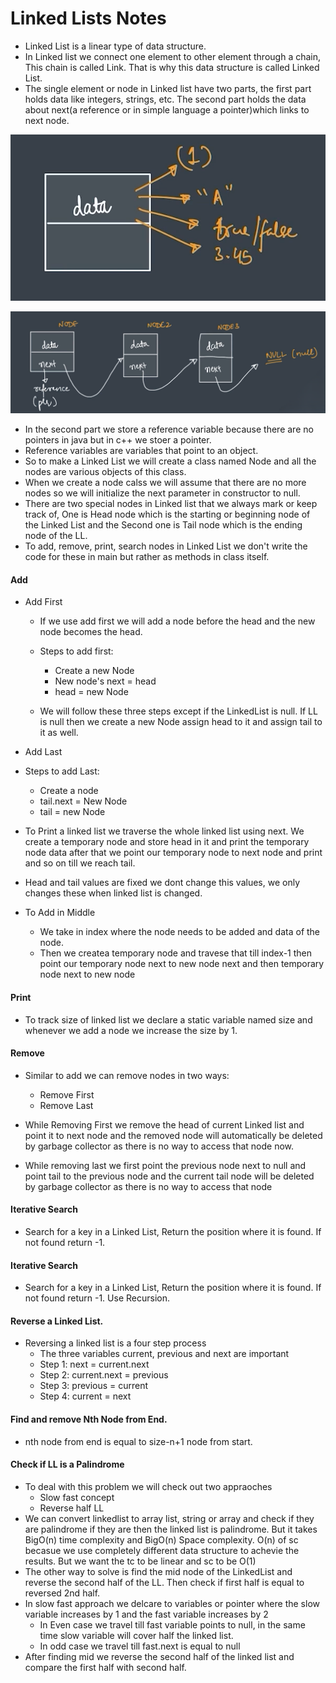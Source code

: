 # Linked Lists Notes

- Linked List is a linear type of data structure.
- In Linked list we connect one element to other element through a chain, This chain is called Link. That is why this data structure is called Linked List.
- The single element or node in Linked list have two parts, the first part holds data like integers, strings, etc. The second part holds the data about next(a reference or in simple language a pointer)which links to next node.

!["Node Description"](https://github.com/deepak-medam/Courses-Images/blob/main/javaDS/LinkedList/LLImage_01.png?raw=true)

!["Linked list description"](https://github.com/deepak-medam/Courses-Images/blob/main/javaDS/LinkedList/LLImage_02.png?raw=true)

- In the second part we store a reference variable because there are no pointers in java but in c++ we stoer a pointer.
- Reference variables are variables that point to an object.
- So to make a Linked List we will create a class named Node and all the nodes are various objects of this class.
- When we create a node calss we will assume that there are no more nodes so we will initialize the next parameter in constructor to null.
- There are two special nodes in Linked list that we always mark or keep track of, One is Head node which is the starting or beginning node of the Linked List and the Second one is Tail node which is the ending node of the LL.
- To add, remove, print, search nodes in Linked List we don't write the code for these in main but rather as methods in class itself.

#### Add

- Add First

  - If we use add first we will add a node before the head and the new node becomes the head.
  - Steps to add first:

    - Create a new Node
    - New node's next = head
    - head = new Node

  - We will follow these three steps except if the LinkedList is null. If LL is null then we create a new Node assign head to it and assign tail to it as well.

- Add Last
- Steps to add Last:

  - Create a node
  - tail.next = New Node
  - tail = new Node

- To Print a linked list we traverse the whole linked list using next. We create a temporary node and store head in it and print the temporary node data after that we point our temporary node to next node and print and so on till we reach tail.
- Head and tail values are fixed we dont change this values, we only changes these when linked list is changed.

- To Add in Middle

  - We take in index where the node needs to be added and data of the node.
  - Then we createa temporary node and travese that till index-1 then point our temporary node next to new node next and then temporary node next to new node

#### Print

- To track size of linked list we declare a static variable named size and whenever we add a node we increase
  the size by 1.

#### Remove

- Similar to add we can remove nodes in two ways:

  - Remove First
  - Remove Last

- While Removing First we remove the head of current Linked list and point it to next node and the removed node will automatically be deleted by garbage collector as there is no way to access that node now.
- While removing last we first point the previous node next to null and point tail to the previous node and the current tail node will be deleted by garbage collector as there is no way to access that node

#### Iterative Search

- Search for a key in a Linked List, Return the position where it is found. If not found return -1.

#### Iterative Search

- Search for a key in a Linked List, Return the position where it is found. If not found return -1. Use Recursion.

#### Reverse a Linked List.

- Reversing a linked list is a four step process
  - The three variables current, previous and next are important
  - Step 1: next = current.next
  - Step 2: current.next = previous
  - Step 3: previous = current
  - Step 4: current = next

#### Find and remove Nth Node from End.

- nth node from end is equal to size-n+1 node from start.

#### Check if LL is a Palindrome

- To deal with this problem we will check out two appraoches
  - Slow fast concept
  - Reverse half LL
- We can convert linkedlist to array list, string or array and check if they are palindrome if they are then the linked list is palindrome. But it takes BigO(n) time complexity and BigO(n) Space complexity. O(n) of sc becasue we use completely different data structure to achevie the results. But we want the tc to be linear and sc to be O(1)
- The other way to solve is find the mid node of the LinkedList and reverse the second half of the LL. Then check if first half is equal to reversed 2nd half.
- In slow fast approach we delcare to variables or pointer where the slow variable increases by 1 and the fast variable increases by 2
  - In Even case we travel till fast variable points to null, in the same time slow variable will cover half the linked list.
  - In odd case we travel till fast.next is equal to null
- After finding mid we reverse the second half of the linked list and compare the first half with second half.
